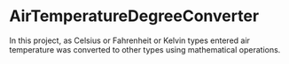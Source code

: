 # AirTemperatureDegreeConverter
In this project, as Celsius or Fahrenheit or Kelvin types entered air temperature was converted to other types using mathematical operations.
